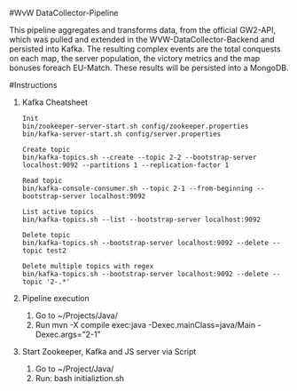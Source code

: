 #WvW DataCollector-Pipeline

   This pipeline aggregates and transforms data, from the official GW2-API, which was pulled and extended in the WVW-DataCollector-Backend and persisted into Kafka.
   The resulting complex events are the total conquests on each map, the server population, the victory metrics and the map bonuses foreach EU-Match.
   These results will be persisted into a MongoDB.

#Instructions

   1. Kafka Cheatsheet 
      ```
      Init
      bin/zookeeper-server-start.sh config/zookeeper.properties
      bin/kafka-server-start.sh config/server.properties 

      Create topic 
      bin/kafka-topics.sh --create --topic 2-2 --bootstrap-server localhost:9092 --partitions 1 --replication-factor 1 

      Read topic
      bin/kafka-console-consumer.sh --topic 2-1 --from-beginning --bootstrap-server localhost:9092 

      List active topics
      bin/kafka-topics.sh --list --bootstrap-server localhost:9092 

      Delete topic
      bin/kafka-topics.sh --bootstrap-server localhost:9092 --delete --topic test2 

      Delete multiple topics with regex
      bin/kafka-topics.sh --bootstrap-server localhost:9092 --delete --topic '2-.*'
      ```

   2. Pipeline execution
      1. Go to ~/Projects/Java/
      2. Run mvn -X compile exec:java -Dexec.mainClass=java/Main -Dexec.args="2-1"


   3. Start Zookeeper, Kafka and JS server via Script
      1. Go to ~/Project/Java/
      2. Run: bash initializtion.sh

